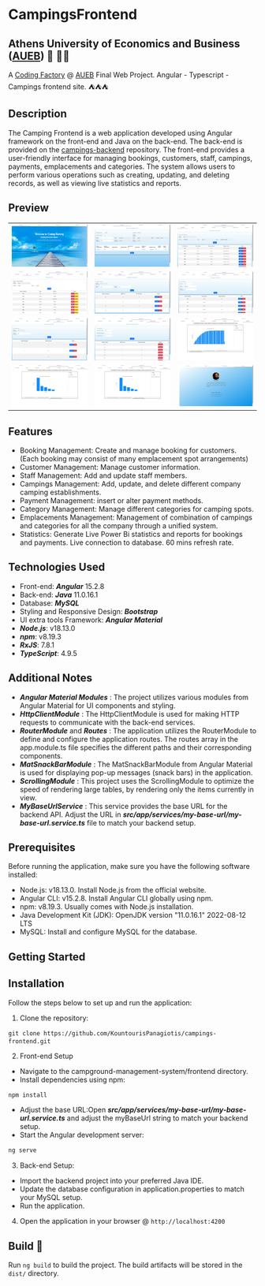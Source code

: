 # CampingsFrontend

## Athens University of Economics and Business ([AUEB](https://aueb.gr/)) 🏫 👨‍🎓
A [Coding Factory](https://codingfactory.aueb.gr/) @ [AUEB](https://aueb.gr/) Final Web Project. Angular - Typescript - Campings frontend site. ⛺⛺⛺

## Description
The Camping Frontend is a web application developed using Angular framework on the front-end and Java on the back-end. The back-end is provided on the [campings-backend](https://github.com/KountourisPanagiotis/campings-backend/blob/main/README.md) repository. The front-end provides a user-friendly interface for managing bookings, customers, staff, campings, payments, emplacements and categories. The system allows users to perform various operations such as creating, updating, and deleting records, as well as viewing live statistics and reports.

## Preview
<table>
  <tr>
    <td><img src='src/assets/preview/welcome.jpg' alt='Image 1'></td>
    <td><img src='src/assets/preview/booking.jpg' alt='Image 2'></td>
    <td><img src='src/assets/preview/customers.jpg' alt='Image 3'></td>
  </tr>
  <tr>
    <td><img src='src/assets/preview/staff.jpg' alt='Image 4'></td>
    <td><img src='src/assets/preview/categories.jpg' alt='Image 5'></td>
    <td><img src='src/assets/preview/campings.jpg' alt='Image 6'></td>
  </tr>
  <tr>
    <td><img src='src/assets/preview/payments.jpg' alt='Image 7'></td>
    <td><img src='src/assets/preview/emplacements.jpg' alt='Image 8'></td>
    <td><img src='src/assets/preview/statistics1.jpg' alt='Image 9'></td>
  </tr>
  <tr>
    <td><img src='src/assets/preview/statistics2.jpg' alt='Image 10'></td>
    <td><img src='src/assets/preview/statistics3.jpg' alt='Image 11'></td>
    <td><img src='src/assets/preview/about-me.jpg' alt='Image 12'></td>
  </tr>
</table>


## Features
- Booking Management: Create and manage booking for customers. (Each booking may consist of many emplacement spot arrangements)
- Customer Management: Manage customer information.
- Staff Management: Add and update staff members.
- Campings Management: Add, update, and delete different company camping establishments.
- Payment Management: insert or alter payment methods.
- Category Management: Manage different categories for camping spots.
- Emplacements Management: Management of combination of campings and categories for all the company through a unified system. 
- Statistics: Generate Live Power Bi statistics and reports for bookings and payments. Live connection to database. 60 mins refresh rate.  

## Technologies Used

- Front-end: ***Angular*** 15.2.8
- Back-end: ***Java*** 11.0.16.1
- Database: ***MySQL***
- Styling and Responsive Design: ***Bootstrap***
- UI extra tools Framework: ***Angular Material***
- ***Node.js***: v18.13.0
- ***npm***: v8.19.3
- ***RxJS***: 7.8.1
- ***TypeScript***: 4.9.5

## Additional Notes
- ***Angular Material Modules*** : The project utilizes various modules from Angular Material for UI components and styling.
- ***HttpClientModule*** : The HttpClientModule is used for making HTTP requests to communicate with the back-end services.
- ***RouterModule*** and ***Routes*** : The application utilizes the RouterModule to define and configure the application routes. The routes array in the app.module.ts file specifies the different paths and their corresponding components.
- ***MatSnackBarModule*** : The MatSnackBarModule from Angular Material is used for displaying pop-up messages (snack bars) in the application.
- ***ScrollingModule*** : This project uses the ScrollingModule to optimize the speed of rendering large tables, by rendering only the items currently in view.
- ***MyBaseUrlService*** : This service provides the base URL for the backend API. Adjust the URL in ***src/app/services/my-base-url/my-base-url.service.ts*** file to match your backend setup.

## Prerequisites

Before running the application, make sure you have the following software installed:

- Node.js: v18.13.0. Install Node.js from the official website.
- Angular CLI: v15.2.8. Install Angular CLI globally using npm.
- npm: v8.19.3. Usually comes with Node.js installation.
- Java Development Kit (JDK): OpenJDK version "11.0.16.1" 2022-08-12 LTS
- MySQL: Install and configure MySQL for the database.

## Getting Started
## Installation

Follow the steps below to set up and run the application:

1. Clone the repository:
```
git clone https://github.com/KountourisPanagiotis/campings-frontend.git
```
2. Front-end Setup
  - Navigate to the campground-management-system/frontend directory.
  - Install dependencies using npm:
```bash
npm install
```
  - Adjust the base URL:Open ***src/app/services/my-base-url/my-base-url.service.ts*** and adjust the myBaseUrl string to match your backend setup.
  - Start the Angular development server:
```bash
ng serve
```
3. Back-end Setup:
  - Import the backend project into your preferred Java IDE.
  - Update the database configuration in application.properties to match your MySQL setup.
  - Run the application.
4. Open the application in your browser @ `http://localhost:4200`

## Build 🔨

Run `ng build` to build the project. The build artifacts will be stored in the `dist/` directory.

